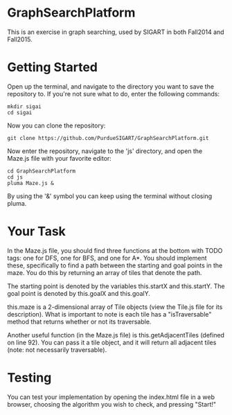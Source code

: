 GraphSearchPlatform
===================
This is an exercise in graph searching, used by SIGART in both Fall2014 and Fall2015.

# Getting Started
Open up the terminal, and navigate to the directory you want to save the repository to. If you're not sure what to do, enter the following commands:
```
mkdir sigai
cd sigai
```
Now you can clone the repository:
```
git clone https://github.com/PurdueSIGART/GraphSearchPlatform.git
```
Now enter the repository, navigate to the 'js' directory, and open the Maze.js file with your favorite editor:
```
cd GraphSearchPlatform
cd js
pluma Maze.js &
```
By using the '&' symbol you can keep using the terminal without closing pluma.

# Your Task
In the Maze.js file, you should find three functions at the bottom with TODO tags: one for DFS, one for BFS, and one for A*. You should implement these, specifically to find a path between the starting and goal points in the maze. You do this by returning an array of tiles that denote the path.

The starting point is denoted by the variables this.startX and this.startY. The goal point is denoted by this.goalX and this.goalY.

this.maze is a 2-dimensional array of Tile objects (view the Tile.js file for its description). What is important to note is each tile has a "isTraversable" method that returns whether or not its traversable.

Another useful function (in the Maze.js file) is this.getAdjacentTiles (defined on line 92). You can pass it a tile object, and it will return all adjacent tiles (note: not necessarily traversable).

# Testing
You can test your implementation by opening the index.html file in a web browser, choosing the algorithm you wish to check, and pressing "Start!" 
